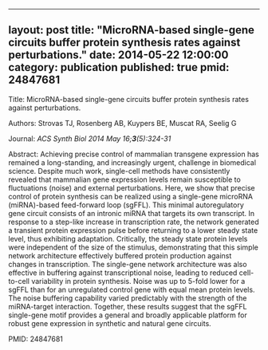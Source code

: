 
---
layout: post
title:  "MicroRNA-based single-gene circuits buffer protein synthesis rates against perturbations."
date:   2014-05-22 12:00:00
category:  publication
published: true
pmid: 24847681
---

Title: MicroRNA-based single-gene circuits buffer protein synthesis rates against perturbations.

Authors: Strovas TJ, Rosenberg AB, Kuypers BE, Muscat RA, Seelig G

Journal: *ACS Synth Biol 2014 May 16;**3**(5):324-31*

Abstract: Achieving precise control of mammalian transgene expression has remained a long-standing, and increasingly urgent, challenge in biomedical science. Despite much work, single-cell methods have consistently revealed that mammalian gene expression levels remain susceptible to fluctuations (noise) and external perturbations. Here, we show that precise control of protein synthesis can be realized using a single-gene microRNA (miRNA)-based feed-forward loop (sgFFL). This minimal autoregulatory gene circuit consists of an intronic miRNA that targets its own transcript. In response to a step-like increase in transcription rate, the network generated a transient protein expression pulse before returning to a lower steady state level, thus exhibiting adaptation. Critically, the steady state protein levels were independent of the size of the stimulus, demonstrating that this simple network architecture effectively buffered protein production against changes in transcription. The single-gene network architecture was also effective in buffering against transcriptional noise, leading to reduced cell-to-cell variability in protein synthesis. Noise was up to 5-fold lower for a sgFFL than for an unregulated control gene with equal mean protein levels. The noise buffering capability varied predictably with the strength of the miRNA-target interaction. Together, these results suggest that the sgFFL single-gene motif provides a general and broadly applicable platform for robust gene expression in synthetic and natural gene circuits.

PMID: 24847681

